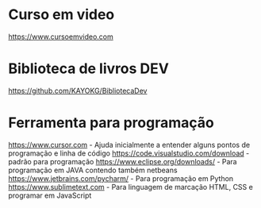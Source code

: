 # Curso em video
https://www.cursoemvideo.com

# Biblioteca de livros DEV
https://github.com/KAYOKG/BibliotecaDev

# Ferramenta para programação
https://www.cursor.com - Ajuda inicialmente a entender alguns pontos de programação e linha de código
https://code.visualstudio.com/download - padrão para programação
https://www.eclipse.org/downloads/ - Para programação em JAVA contendo também netbeans
https://www.jetbrains.com/pycharm/ - Para programação em Python
https://www.sublimetext.com - Para linguagem de marcação HTML, CSS e programar em JavaScript
